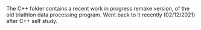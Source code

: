 The C++ folder contains a recent work in progress remake version, of the old triathlon data processing program.
Went back to it recently (02/12/2021) after C++ self study.
